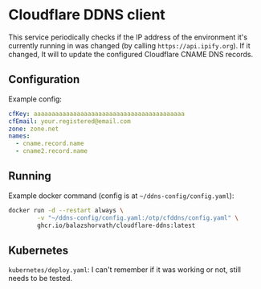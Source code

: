 # Cloudflare DDNS client
This service periodically checks if the IP address of the environment it's currently running in was changed (by calling `https://api.ipify.org`).
If it changed, It will to update the configured Cloudflare CNAME DNS records.

## Configuration
Example config:
```yaml
cfKey: aaaaaaaaaaaaaaaaaaaaaaaaaaaaaaaaaaaaaaaaaa
cfEmail: your.registered@email.com
zone: zone.net
names:
  - cname.record.name
  - cname2.record.name
```
## Running
Example docker command (config is at `~/ddns-config/config.yaml`):
```sh
docker run -d --restart always \
        -v "~/ddns-config/config.yaml:/otp/cfddns/config.yaml" \
        ghcr.io/balazshorvath/cloudflare-ddns:latest
```
## Kubernetes
`kubernetes/deploy.yaml`: I can't remember if it was working or not, still needs to be tested.
